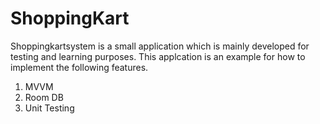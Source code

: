 # ShoppingKart
Shoppingkartsystem is a small application which is mainly developed for testing and learning purposes.
This applcation is an example for how to implement the following features.
1) MVVM
2) Room DB
3) Unit Testing
